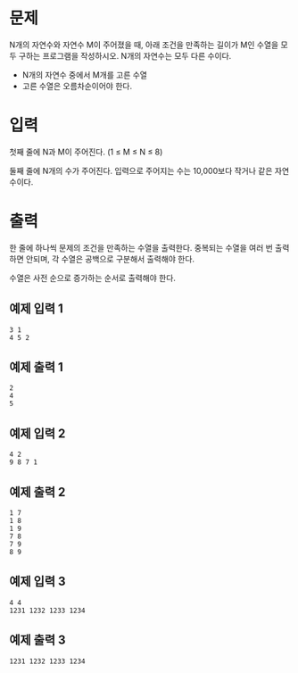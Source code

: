 문제
===========
N개의 자연수와 자연수 M이 주어졌을 때, 아래 조건을 만족하는 길이가 M인 수열을 모두 구하는 프로그램을 작성하시오. N개의 자연수는 모두 다른 수이다.

- N개의 자연수 중에서 M개를 고른 수열
- 고른 수열은 오름차순이어야 한다.

입력
===========
첫째 줄에 N과 M이 주어진다. (1 ≤ M ≤ N ≤ 8)

둘째 줄에 N개의 수가 주어진다. 입력으로 주어지는 수는 10,000보다 작거나 같은 자연수이다.

출력
==========
한 줄에 하나씩 문제의 조건을 만족하는 수열을 출력한다. 중복되는 수열을 여러 번 출력하면 안되며, 각 수열은 공백으로 구분해서 출력해야 한다.

수열은 사전 순으로 증가하는 순서로 출력해야 한다.

예제 입력 1
---------
```
3 1
4 5 2
```
예제 출력 1 
------------
```
2
4
5
```
예제 입력 2 
----------
```
4 2
9 8 7 1
```
예제 출력 2 
-----------
```
1 7
1 8
1 9
7 8
7 9
8 9
```
예제 입력 3 
----------
```
4 4
1231 1232 1233 1234
```
예제 출력 3 
-----------
```
1231 1232 1233 1234
```
